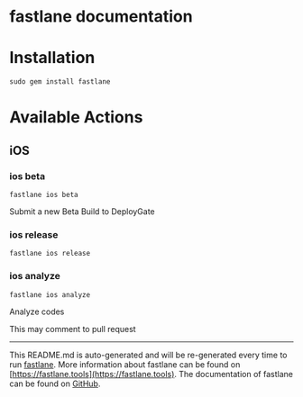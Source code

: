 fastlane documentation
================
# Installation
```
sudo gem install fastlane
```
# Available Actions
## iOS
### ios beta
```
fastlane ios beta
```
Submit a new Beta Build to DeployGate
### ios release
```
fastlane ios release
```

### ios analyze
```
fastlane ios analyze
```
Analyze codes

This may comment to pull request

----

This README.md is auto-generated and will be re-generated every time to run [fastlane](https://fastlane.tools).
More information about fastlane can be found on [https://fastlane.tools](https://fastlane.tools).
The documentation of fastlane can be found on [GitHub](https://github.com/fastlane/fastlane/tree/master/fastlane).